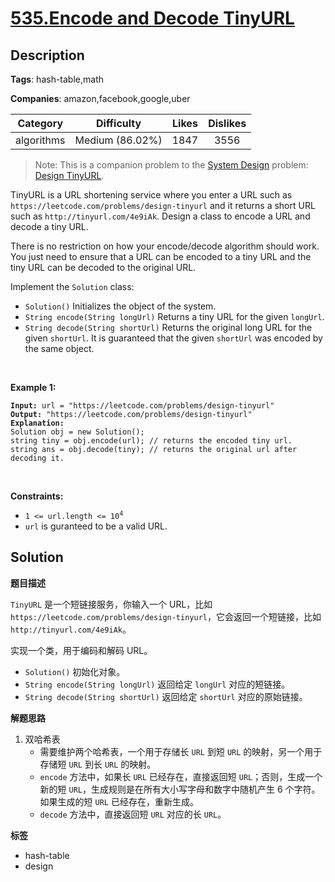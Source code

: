 # [535.Encode and Decode TinyURL](https://leetcode.com/problems/encode-and-decode-tinyurl/description/)

## Description

**Tags**: hash-table,math

**Companies**: amazon,facebook,google,uber

|  Category  |   Difficulty    | Likes | Dislikes |
| :--------: | :-------------: | :---: | :------: |
| algorithms | Medium (86.02%) | 1847  |   3556   |

<blockquote>Note: This is a companion problem to the <a href="https://leetcode.com/discuss/interview-question/system-design/" target="_blank">System Design</a> problem: <a href="https://leetcode.com/discuss/interview-question/124658/Design-a-URL-Shortener-(-TinyURL-)-System/" target="_blank">Design TinyURL</a>.</blockquote>
<p>TinyURL is a URL shortening service where you enter a URL such as <code>https://leetcode.com/problems/design-tinyurl</code> and it returns a short URL such as <code>http://tinyurl.com/4e9iAk</code>. Design a class to encode a URL and decode a tiny URL.</p>
<p>There is no restriction on how your encode/decode algorithm should work. You just need to ensure that a URL can be encoded to a tiny URL and the tiny URL can be decoded to the original URL.</p>
<p>Implement the <code>Solution</code> class:</p>
<ul>
  <li><code>Solution()</code> Initializes the object of the system.</li>
  <li><code>String encode(String longUrl)</code> Returns a tiny URL for the given <code>longUrl</code>.</li>
  <li><code>String decode(String shortUrl)</code> Returns the original long URL for the given <code>shortUrl</code>. It is guaranteed that the given <code>shortUrl</code> was encoded by the same object.</li>
</ul>
<p>&nbsp;</p>
<p><strong class="example">Example 1:</strong></p>
<pre><code><strong>Input:</strong> url = &quot;https://leetcode.com/problems/design-tinyurl&quot;
<strong>Output:</strong> &quot;https://leetcode.com/problems/design-tinyurl&quot;
<strong>Explanation:</strong>
Solution obj = new Solution();
string tiny = obj.encode(url); // returns the encoded tiny url.
string ans = obj.decode(tiny); // returns the original url after decoding it.</code></pre>
<p>&nbsp;</p>
<p><strong>Constraints:</strong></p>
<ul>
  <li><code>1 &lt;= url.length &lt;= 10<sup>4</sup></code></li>
  <li><code>url</code> is guranteed to be a valid URL.</li>
</ul>

## Solution

**题目描述**

`TinyURL` 是一个短链接服务，你输入一个 URL，比如 `https://leetcode.com/problems/design-tinyurl`，它会返回一个短链接，比如 `http://tinyurl.com/4e9iAk`。

实现一个类，用于编码和解码 URL。

- `Solution()` 初始化对象。
- `String encode(String longUrl)` 返回给定 `longUrl` 对应的短链接。
- `String decode(String shortUrl)` 返回给定 `shortUrl` 对应的原始链接。

**解题思路**

1. 双哈希表
   - 需要维护两个哈希表，一个用于存储长 `URL` 到短 `URL` 的映射，另一个用于存储短 `URL` 到长 `URL` 的映射。
   - `encode` 方法中，如果长 `URL` 已经存在，直接返回短 `URL`；否则，生成一个新的短 `URL`，生成规则是在所有大小写字母和数字中随机产生 6 个字符。如果生成的短 `URL` 已经存在，重新生成。
   - `decode` 方法中，直接返回短 `URL` 对应的长 `URL`。

**标签**

- hash-table
- design
